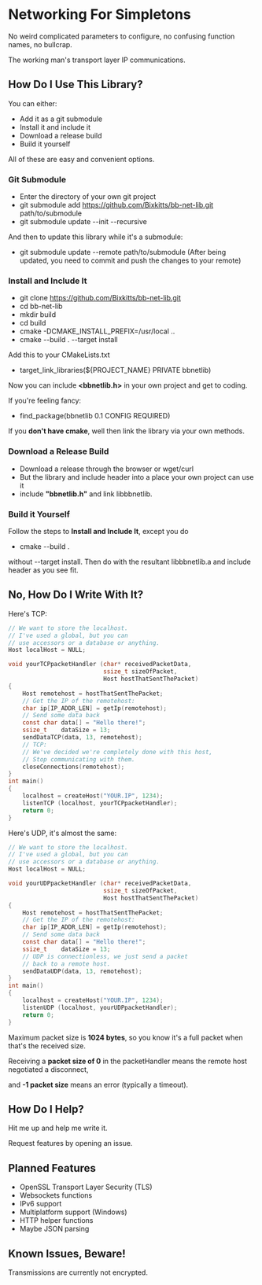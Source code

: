 # Networking For Simpletons
No weird complicated parameters to configure, no 
confusing function names, no bullcrap.

The working man's transport layer IP communications.

## How Do I Use This Library?
You can either:
- Add it as a git submodule
- Install it and include it
- Download a release build
- Build it yourself

All of these are easy and convenient options.

### Git Submodule
- Enter the directory of your own git project
- git submodule add https://github.com/Bixkitts/bb-net-lib.git path/to/submodule
- git submodule update --init --recursive

And then to update this library while it's a submodule:
- git submodule update --remote path/to/submodule
(After being updated, you need to commit and push the changes to your remote)

### Install and Include It
- git clone https://github.com/Bixkitts/bb-net-lib.git
- cd bb-net-lib
- mkdir build
- cd build
- cmake -DCMAKE_INSTALL_PREFIX=/usr/local ..
- cmake --build . --target install

Add this to your CMakeLists.txt
- target_link_libraries(${PROJECT_NAME} PRIVATE bbnetlib)

Now you can include <b><bbnetlib.h></b> in your own project and get to coding.


If you're feeling fancy:
- find_package(bbnetlib 0.1 CONFIG REQUIRED)

If you <b>don't have cmake</b>, well then link the library via your own methods.

### Download a Release Build
- Download a release through the browser or wget/curl
- But the library and include header into a place your own project can use it
- include <b>"bbnetlib.h"</b> and link libbbnetlib.

### Build it Yourself
Follow the steps to <b>Install and Include It</b>,
except you do
- cmake --build .

without --target install.
Then do with the resultant libbbnetlib.a and include header as you see fit.

## No, How Do I Write With It?
Here's TCP:
```c
// We want to store the localhost.
// I've used a global, but you can
// use accessors or a database or anything.
Host localHost = NULL;

void yourTCPpacketHandler (char* receivedPacketData, 
                           ssize_t sizeOfPacket, 
                           Host hostThatSentThePacket)
{
    Host remotehost = hostThatSentThePacket;
    // Get the IP of the remotehost:
    char ip[IP_ADDR_LEN] = getIp(remotehost);
    // Send some data back
    const char data[] = "Hello there!";
    ssize_t    dataSize = 13;
    sendDataTCP(data, 13, remotehost);
    // TCP:
    // We've decided we're completely done with this host,
    // Stop communicating with them.
    closeConnections(remotehost);
}
int main() 
{
    localhost = createHost("YOUR.IP", 1234);
    listenTCP (localhost, yourTCPpacketHandler);
    return 0;
}
```
Here's UDP, it's almost the same:
```c
// We want to store the localhost.
// I've used a global, but you can
// use accessors or a database or anything.
Host localHost = NULL;

void yourUDPpacketHandler (char* receivedPacketData, 
                           ssize_t sizeOfPacket, 
                           Host hostThatSentThePacket)
{
    Host remotehost = hostThatSentThePacket;
    // Get the IP of the remotehost:
    char ip[IP_ADDR_LEN] = getIp(remotehost);
    // Send some data back
    const char data[] = "Hello there!";
    ssize_t    dataSize = 13;
    // UDP is connectionless, we just send a packet
    // back to a remote host.
    sendDataUDP(data, 13, remotehost);
}
int main() 
{
    localhost = createHost("YOUR.IP", 1234);
    listenUDP (localhost, yourUDPpacketHandler);
    return 0;
}
```

Maximum packet size is <b>1024 bytes</b>, so you know it's a full packet when that's the received size.

Receiving a <b>packet size of 0</b> in the packetHandler means the remote host negotiated a disconnect,

and <b>-1 packet size</b> means an error (typically a timeout).

## How Do I Help?
Hit me up and help me write it.

Request features by opening an issue.

## Planned Features
- OpenSSL Transport Layer Security (TLS)
- Websockets functions
- IPv6 support
- Multiplatform support (Windows)
- HTTP helper functions
- Maybe JSON parsing

## Known Issues, Beware!
Transmissions are currently not encrypted.
